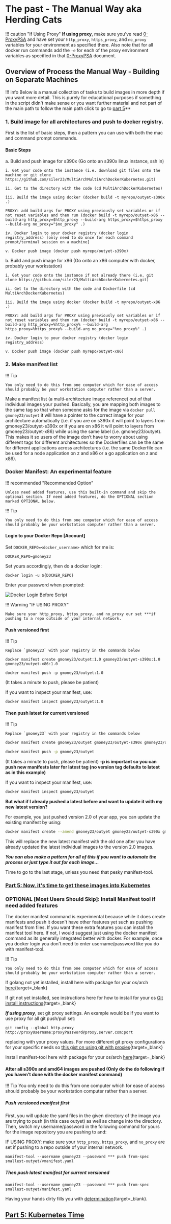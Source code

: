 # The past - The Manual Way aka Herding Cats

!!! caution "If Using Proxy"
    **If using proxy**, make sure you've read [0-ProxyPSA](0-ProxyPSA.md) and have set your `http_proxy`, `https_proxy`, and `no_proxy` variables for your environment as specified there. Also note that for all docker run commands add the `-e` for each of the proxy environment variables as specified in that [0-ProxyPSA](0-ProxyPSA.md) document.

## Overview of Process the Manual Way - Building on Separate Machines

!!! info
    Below is a manual collection of tasks to build images in more depth if you want more detail. This is purely for educational purposes if something in the script didn't make sense or you want further material and not part of the main path to follow the main path click to go to [part 5](5-Deploy-to-Kubernetes.md)**

### 1. Build image for all architectures and push to docker registry.

First is the list of basic steps, then a pattern you can use with both the mac and command  prompt commands.

#### Basic Steps

  a. Build and push image for s390x (Go onto an s390x linux instance, ssh in)

    i. Get your code onto the instance (i.e. download git files onto the machine or git clone https://github.com/siler23/MultiArchMultiArchDockerKubernetes.git)

    ii. Get to the directory with the code (cd MultiArchDockerKubernetes)

    iii. Build the image using docker (docker build -t myrepo/outyet-s390x .)

    PROXY: add build args for PROXY using previously set variables or if not reset variables and then run (docker build -t myrepo/outyet-x86 --build-arg http_proxy=$http_proxy --build-arg https_proxy=$https_proxy --build-arg no_proxy="$no_proxy" .)

    iv. Docker login to your docker registry (docker login registry_address) [only need to do once for each command prompt/terminal session on a machine]

    v. Docker push image (docker push myrepo/outyet-s390x)

  b. Build and push image for x86 (Go onto an x86 computer with docker, probably your workstation)

    i. Get your code onto the instance if not already there (i.e. git clone https://github.com/siler23/MultiArchDockerKubernetes.git)

    ii. Get to the directory with the code and Dockerfile (cd MultiArchDockerKubernetes)

    iii. Build the image using docker (docker build -t myrepo/outyet-x86 .)

    PROXY: add build args for PROXY using previously set variables or if not reset variables and then run (docker build -t myrepo/outyet-x86 --build-arg http_proxy=%http_proxy% --build-arg https_proxy=%https_proxy% --build-arg no_proxy="%no_proxy%" .)

    iv. Docker login to your docker registry (docker login registry_address)

    v. Docker push image (docker push myrepo/outyet-x86)

### 2. Make manifest list

!!! Tip

    You only need to do this from one computer which for ease of access should probably be your workstation computer rather than a server.

Make a manifest list (a multi-architecture image reference) out of that individual images your pushed. Basically, you are mapping both images to the same tag so that when someone asks for the image via `docker pull gmoney23/outyet` it will have a pointer to the correct image for your architecture automatically (i.e. if you are on s390x it will point to layers from gmoney23/outyet-s390x or if you are on x86 it will point to layers from gmoney23/outyet-x86) while using the same label (i.e. gmoney23/outyet). This makes it so users of the image don’t have to worry about using different tags for different architectures so the Dockerfiles can be the same for different applications across architectures (i.e. the same Dockerfile can be used for a node application on z and x86 or a go application on z and x86).

### Docker Manifest: An experimental feature

!!! recommended "Recommended Option"

    Unless need added features, use this built-in command and skip the optional section. If need added features, do the OPTIONAL section marked OPTIONAL below.

!!! Tip

    You only need to do this from one computer which for ease of access should probably be your workstation computer rather than a server.

#### Login to your Docker Repo [Account]

Set `DOCKER_REPO=<docker_username>` which for me is:

```
DOCKER_REPO=gmoney23
```

Set yours accordingly, then do a docker login:

```
docker login -u ${DOCKER_REPO}
```

Enter your password when prompted:

![Docker Login Before Script](images/docker_login_before_script.png)

!!! Warning "IF USING PROXY"

    Make sure your http_proxy, https_proxy, and no_proxy our set ***if pushing to a repo outside of your internal network.

#### Push versioned first

!!! Tip

    Replace `gmoney23` with your registry in the commands below

```
docker manifest create gmoney23/outyet:1.0 gmoney23/outyet-s390x:1.0 gmoney23/outyet-x86:1.0
```

```
docker manifest push -p gmoney23/outyet:1.0
```

(It takes a minute to push, please be patient)

If you want to inspect your manifest, use:

```
docker manifest inspect gmoney23/outyet:1.0
```

#### Then push latest for current versioned

!!! Tip

    Replace `gmoney23` with your registry in the commands below

``` bash
docker manifest create gmoney23/outyet gmoney23/outyet-s390x gmoney23/outyet-x86
```

``` bash
docker manifest push -p gmoney23/outyet
```

(It takes a minute to push, please be patient)
**-p is important so you can push new manifests later for latest tag (no version tag defaults to latest as in this example)**

If you want to inspect your manifest, use:

``` bash
docker manifest inspect gmoney23/outyet
```

**But what if I already pushed a latest before and want to update it with my new latest version?**

For example, you just pushed version 2.0 of your app, you can update the existing manifest by using:

``` bash
docker manifest create --amend gmoney23/outyet gmoney23/outyet-s390x gmoney23/outyet-x86
```

This will replace the new latest manifest with the old one after you have already updated the latest individual images to the version 2.0 images.

***You can also make a pattern for all of this if you want to automate the process or just type it out for each image...***

Time to go to the last stage, unless you need that pesky manifest-tool.

### [Part 5: Now, it's time to get these images into Kubernetes](5-Deploy-to-Kubernetes.md)

### OPTIONAL [Most Users Should Skip]: Install Manifest tool if need added features

The docker manifest command is experimental because while it does create manifests and push it doesn't have other features yet such as pushing manifest from files. If you want these extra features you can install the manifest tool here. If not, I would suggest just using the docker manifest command as its generally integrated better with docker. For example, once you docker login you don't need to enter username/password like you do with manifest-tool.

!!! Tip

    You only need to do this from one computer which for ease of access should probably be your workstation computer rather than a server.

If golang not yet installed, install here with package for your os/arch [here](https://golang.org/dl/){target=_blank}

If git not yet installed, see instructions here for how to install for your os [Git install instructions](https://git-scm.com/book/en/v2/Getting-Started-Installing-Git){target=_blank}

***If using proxy***, set git proxy settings. An example would be if you want to use proxy for all git push/pull set:

```
git config --global http.proxy http://proxyUsername:proxyPassword@proxy.server.com:port
```

replacing with your proxy values. For more different git proxy configurations for your specific needs so [this gist on using git with proxies](https://gist.github.com/evantoli/f8c23a37eb3558ab8765){target=_blank}

Install manifest-tool here with package for your os/arch [here](https://github.com/estesp/manifest-tool/releases){target=_blank}

#### After all s390x and amd64 images are pushed (Only do the do following if you haven't done with the docker manifest command)

!!! Tip
    You only need to do this from one computer which for ease of access should probably be your workstation computer rather than a server.

##### Push versioned manifest first

First, you will update the yaml files in the given directory of the image you are trying to push (in this case outyet) as well as change into the directory. Then, switch my username/password in the following command for yours for the image repository you are pushing to and:

IF USING PROXY: make sure your `http_proxy`, `https_proxy`, and `no_proxy` are set if pushing to a repo outside of your internal network.

```
manifest-tool --username gmoney23 --password *** push from-spec smallest-outyet/vmanifest.yaml
```

##### Then push latest manifest for current versioned

```
manifest-tool --username gmoney23 --password *** push from-spec smallest-outyet/manifest.yaml
```

Having your hands dirty fills you with [determination](https://undertale.fandom.com/wiki/Determination){target=_blank}.

## [Part 5: Kubernetes Time](5-Deploy-to-Kubernetes.md)
